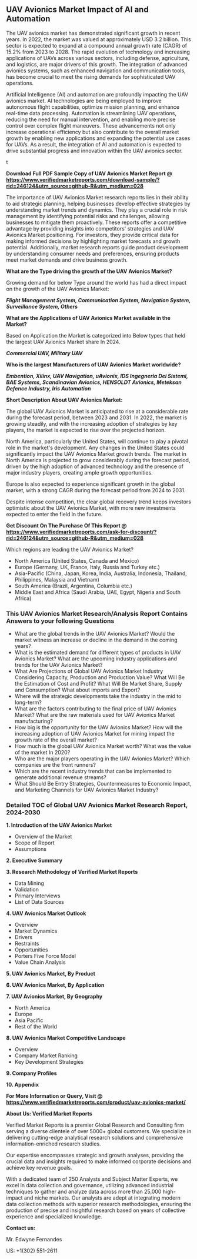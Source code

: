 <h2>UAV Avionics Market Impact of AI and Automation</h2><p>The UAV avionics market has demonstrated significant growth in recent years. In 2022, the market was valued at approximately USD 3.2 billion. This sector is expected to expand at a compound annual growth rate (CAGR) of 15.2% from 2023 to 2028. The rapid evolution of technology and increasing applications of UAVs across various sectors, including defense, agriculture, and logistics, are major drivers of this growth. The integration of advanced avionics systems, such as enhanced navigation and communication tools, has become crucial to meet the rising demands for sophisticated UAV operations.</p><p>Artificial Intelligence (AI) and automation are profoundly impacting the UAV avionics market. AI technologies are being employed to improve autonomous flight capabilities, optimize mission planning, and enhance real-time data processing. Automation is streamlining UAV operations, reducing the need for manual intervention, and enabling more precise control over complex flight maneuvers. These advancements not only increase operational efficiency but also contribute to the overall market growth by enabling new applications and expanding the potential use cases for UAVs. As a result, the integration of AI and automation is expected to drive substantial progress and innovation within the UAV avionics sector.</p>t</p><p id="" class=""><strong>Download Full PDF Sample Copy of UAV Avionics Market Report @ <a href="https://www.verifiedmarketreports.com/download-sample/?rid=246124&utm_source=github-R&utm_medium=028" target="_blank">https://www.verifiedmarketreports.com/download-sample/?rid=246124&utm_source=github-R&utm_medium=028</a></strong></p><p>The importance of&nbsp;UAV Avionics Market research reports lies in their ability to aid strategic planning, helping businesses develop effective strategies by understanding market trends and dynamics. They play a crucial role in risk management by identifying potential risks and challenges, allowing businesses to mitigate them proactively. These reports offer a competitive advantage by providing insights into competitors' strategies and UAV Avionics Market positioning. For investors, they provide critical data for making informed decisions by highlighting market forecasts and growth potential. Additionally, market research reports guide product development by understanding consumer needs and preferences, ensuring products meet market demands and drive business growth.</p><p><strong>What are the&nbsp;Type driving the growth of the UAV Avionics Market?</strong></p><p id="" class="">Growing demand for below Type around the world has had a direct impact on the growth of the UAV Avionics Market:</p><em><strong>Flight Management System, Communication System, Navigation System, Surveillance System, Others</strong></em></p><strong>What are the&nbsp;Applications&nbsp;of UAV Avionics Market available in the Market?</strong></p><p id="" class="">Based on Application the Market is categorized into Below types that held the largest UAV Avionics Market share In 2024.</p><em><strong>Commercial UAV, Military UAV</strong></em></p><strong>Who is the largest Manufacturers of UAV Avionics Market worldwide?</strong></p><p><em><strong>Embention, Xilinx, UAV Navigation, uAvionix, IDS Ingegneria Dei Sistemi, BAE Systems, Scandinavian Avionics, HENSOLDT Avionics, Meteksan Defence Industry, Iris Automation</strong></em></p><p id="" class=""><strong>Short Description About UAV Avionics Market:</strong></p><p>The global UAV Avionics Market is anticipated to rise at a considerable rate during the forecast period, between 2023 and 2031. In 2022, the market is growing steadily, and with the increasing adoption of strategies by key players, the market is expected to rise over the projected horizon.</p><p>North America, particularly the United States, will continue to play a pivotal role in the market's development. Any changes in the United States could significantly impact the UAV Avionics Market growth trends. The market in North America is projected to grow considerably during the forecast period, driven by the high adoption of advanced technology and the presence of major industry players, creating ample growth opportunities.</p><p>Europe is also expected to experience significant growth in the global market, with a strong CAGR during the forecast period from 2024 to 2031.</p><p>Despite intense competition, the clear global recovery trend keeps investors optimistic about the UAV Avionics Market, with more new investments expected to enter the field in the future.</p><p id="" class=""><strong>Get Discount On The Purchase Of This Report @ <a href="https://www.verifiedmarketreports.com/ask-for-discount/?rid=246124&utm_source=github-R&utm_medium=028" target="_blank">https://www.verifiedmarketreports.com/ask-for-discount/?rid=246124&utm_source=github-R&utm_medium=028</a></strong></p>Which regions are leading the UAV Avionics Market?</p><ul><li>North America (United States, Canada and Mexico)</li><li>Europe (Germany, UK, France, Italy, Russia and Turkey etc.)</li><li>Asia-Pacific (China, Japan, Korea, India, Australia, Indonesia, Thailand, Philippines, Malaysia and Vietnam)</li><li>South America (Brazil, Argentina, Columbia etc.)</li><li>Middle East and Africa (Saudi Arabia, UAE, Egypt, Nigeria and South Africa)</li></ul><h3 id="" class="">This UAV Avionics Market Research/Analysis Report Contains Answers to your following Questions</h3><ul><li>What are the global trends in the UAV Avionics Market? Would the market witness an increase or decline in the demand in the coming years?</li><li>What is the estimated demand for different types of products in UAV Avionics Market? What are the upcoming industry applications and trends for the UAV Avionics Market?</li><li>What Are Projections of Global UAV Avionics Market Industry Considering Capacity, Production and Production Value? What Will Be the Estimation of Cost and Profit? What Will Be Market Share, Supply and Consumption? What about imports and Export?</li><li>Where will the strategic developments take the industry in the mid to long-term?</li><li>What are the factors contributing to the final price of UAV Avionics Market? What are the raw materials used for UAV Avionics Market manufacturing?</li><li>How big is the opportunity for the UAV Avionics Market? How will the increasing adoption of UAV Avionics Market for mining impact the growth rate of the overall market?</li><li>How much is the global UAV Avionics Market worth? What was the value of the market In 2020?</li><li>Who are the major players operating in the UAV Avionics Market? Which companies are the front runners?</li><li>Which are the recent industry trends that can be implemented to generate additional revenue streams?</li><li>What Should Be Entry Strategies, Countermeasures to Economic Impact, and Marketing Channels for UAV Avionics Market Industry?</li></ul><h3 id="" class="">Detailed TOC of Global UAV Avionics Market Research Report, 2024-2030</h3><p id="" class=""><strong>1. Introduction of the UAV Avionics Market</strong></p><ul><li>Overview of the Market</li><li>Scope of Report</li><li>Assumptions</li></ul><p id="" class=""><strong>2. Executive Summary</strong></p><p id="" class=""><strong>3. Research Methodology of Verified Market Reports</strong></p><ul><li>Data Mining</li><li>Validation</li><li>Primary Interviews</li><li>List of Data Sources</li></ul><p id="" class=""><strong>4. UAV Avionics Market Outlook</strong></p><ul><li>Overview</li><li>Market Dynamics</li><li>Drivers</li><li>Restraints</li><li>Opportunities</li><li>Porters Five Force Model</li><li>Value Chain Analysis</li></ul><p id="" class=""><strong>5. UAV Avionics Market, By Product</strong></p><p id="" class=""><strong>6. UAV Avionics Market, By Application</strong></p><p id="" class=""><strong>7. UAV Avionics Market, By Geography</strong></p><ul><li>North America</li><li>Europe</li><li>Asia Pacific</li><li>Rest of the World</li></ul><p id="" class=""><strong>8. UAV Avionics Market Competitive Landscape</strong></p><ul><li>Overview</li><li>Company Market Ranking</li><li>Key Development Strategies</li></ul><p id="" class=""><strong>9. Company Profiles</strong></p><p id="" class=""><strong>10. Appendix</strong></p><p id="" class=""><strong>For More Information or Query, Visit @ <a href="https://www.verifiedmarketreports.com/product/uav-avionics-market/" target="_blank">https://www.verifiedmarketreports.com/product/uav-avionics-market/</a></strong></p><p id="" class=""><strong>About Us: Verified Market Reports</strong></p><p id="" class="">Verified Market Reports is a premier Global Research and Consulting firm serving a diverse clientele of over 5000+ global customers. We specialize in delivering cutting-edge analytical research solutions and comprehensive information-enriched research studies.</p><p id="" class="">Our expertise encompasses strategic and growth analyses, providing the crucial data and insights required to make informed corporate decisions and achieve key revenue goals.</p><p id="" class="">With a dedicated team of 250 Analysts and Subject Matter Experts, we excel in data collection and governance, utilizing advanced industrial techniques to gather and analyze data across more than 25,000 high-impact and niche markets. Our analysts are adept at integrating modern data collection methods with superior research methodologies, ensuring the production of precise and insightful research based on years of collective experience and specialized knowledge.</p><p id="" class=""><strong>Contact us:</strong></p><p id="" class="">Mr. Edwyne Fernandes</p><p id="" class="">US: +1(302) 551-2611</p>